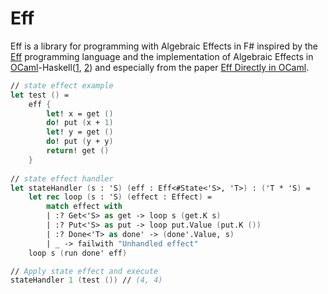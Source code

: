 # Eff
Eff is a library for programming with Algebraic Effects in F# inspired by the [Eff] programming language and the implementation of Algebraic Effects in [OCaml]-Haskell([1], [2]) and especially from the paper [Eff Directly in OCaml].

``` fsharp
// state effect example
let test () = 
    eff {
        let! x = get ()
        do! put (x + 1)
        let! y = get ()
        do! put (y + y)
        return! get ()
    } 
    
// state effect handler
let stateHandler (s : 'S) (eff : Eff<#State<'S>, 'T>) : ('T * 'S) =
    let rec loop (s : 'S) (effect : Effect) = 
        match effect with
        | :? Get<'S> as get -> loop s (get.K s) 
        | :? Put<'S> as put -> loop put.Value (put.K ())
        | :? Done<'T> as done' -> (done'.Value, s)
        | _ -> failwith "Unhandled effect"
    loop s (run done' eff) 

// Apply state effect and execute
stateHandler 1 (test ()) // (4, 4)
```


[Eff]: http://math.andrej.com/wp-content/uploads/2012/03/eff.pdf
[OCaml]: http://www.lpw25.net/ocaml2015-abs2.pdf
[1]: http://homepages.inf.ed.ac.uk/slindley/papers/handlers.pdf
[2]: http://okmij.org/ftp/Haskell/extensible/more.pdf
[Eff Directly in OCaml]: http://kcsrk.info/papers/eff_ocaml_ml16.pdf
